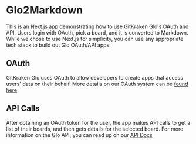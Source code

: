 # Glo2Markdown

This is an Next.js app demonstrating how to use GitKraken Glo's OAuth and API. Users login with OAuth, pick a board, and it is converted to Markdown. While we chose to use Next.js for simplicity, you can use any appropriate tech stack to build out Glo OAuth/API apps.

## OAuth

GitKraken Glo uses OAuth to allow developers to create apps that access users' data on their behalf.
 More details on our OAuth system can be [found here](https://support.gitkraken.com/oauth/overview)

## API Calls

After obtaining an OAuth token for the user, the app makes API calls to get a list of their boards, and then gets details for the selected board. For more information on the Glo API, you can read up on our [API Docs](https://gloapi.gitkraken.com/v2/glo/docs)

